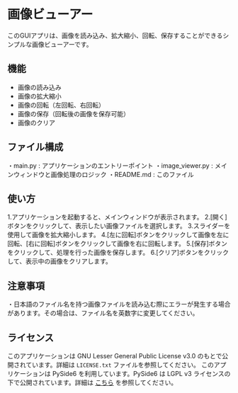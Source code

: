 # 画像ビューアー
このGUIアプリは、画像を読み込み、拡大縮小、回転、保存することができるシンプルな画像ビューアーです。

## 機能
- 画像の読み込み
- 画像の拡大縮小
- 画像の回転（左回転、右回転）
- 画像の保存（回転後の画像を保存可能）
- 画像のクリア

## ファイル構成
・main.py : アプリケーションのエントリーポイント
・image_viewer.py : メインウィンドウと画像処理のロジック
・README.md : このファイル

## 使い方
1.アプリケーションを起動すると、メインウィンドウが表示されます。
2.[開く]ボタンをクリックして、表示したい画像ファイルを選択します。
3.スライダーを使用して画像を拡大縮小します。
4.[左に回転]ボタンをクリックして画像を左に回転、[右に回転]ボタンをクリックして画像を右に回転します。
5.[保存]ボタンをクリックして、処理を行った画像を保存します。
6.[クリア]ボタンをクリックして、表示中の画像をクリアします。

## 注意事項
・日本語のファイル名を持つ画像ファイルを読み込む際にエラーが発生する場合があります。その場合は、ファイル名を英数字に変更してください。

## ライセンス
このアプリケーションは GNU Lesser General Public License v3.0 のもとで公開されています。詳細は `LICENSE.txt` ファイルを参照してください。
このアプリケーションは PySide6 を利用しています。PySide6 は LGPL v3 ライセンスの下で公開されています。詳細は [こちら](https://www.qt.io/licensing/) を参照してください。